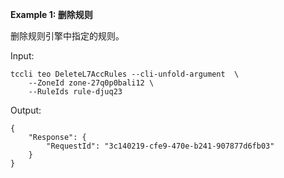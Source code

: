 **Example 1: 删除规则**

删除规则引擎中指定的规则。

Input: 

```
tccli teo DeleteL7AccRules --cli-unfold-argument  \
    --ZoneId zone-27q0p0bali12 \
    --RuleIds rule-djuq23
```

Output: 
```
{
    "Response": {
        "RequestId": "3c140219-cfe9-470e-b241-907877d6fb03"
    }
}
```

